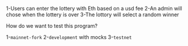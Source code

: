 1-Users can enter the lottery with Eth based on a usd fee
2-An admin will chose when the lottery is over
3-The lottory will select a random winner

How do we want to test this program?

1-`mainnet-fork`
2-`development` with mocks
3-`testnet`
